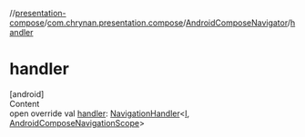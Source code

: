 //[presentation-compose](../../../index.md)/[com.chrynan.presentation.compose](../index.md)/[AndroidComposeNavigator](index.md)/[handler](handler.md)



# handler  
[android]  
Content  
open override val [handler](handler.md): [NavigationHandler](../../../../presentation-core/presentation-core/com.chrynan.presentation/-navigation-handler/index.md)<[I](index.md), [AndroidComposeNavigationScope](../-android-compose-navigation-scope/index.md)>  



